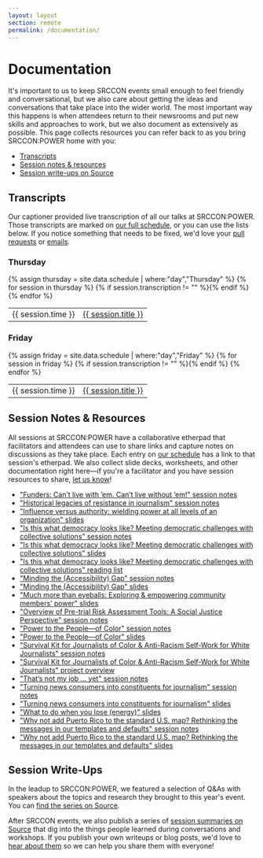```yaml
---
layout: layout
section: remote
permalink: /documentation/
---
```


# Documentation

It's important to us to keep SRCCON events small enough to feel friendly and conversational, but we also care about getting the ideas and conversations that take place into the wider world. The most important way this happens is when attendees return to their newsrooms and put new skills and approaches to work, but we also document as extensively as possible. This page collects resources you can refer back to as you bring SRCCON:POWER home with you:

* [Transcripts](#transcripts)
* [Session notes & resources](#session-notes--resources)
* [Session write-ups on Source](#session-write-ups)

## Transcripts

Our captioner provided live transcription of all our talks at SRCCON:POWER. Those transcripts are marked on [our full schedule](/schedule), or you can use the lists below. If you notice something that needs to be fixed, we'd love your [pull requests](https://github.com/opennews/srccon-power) or [emails](mailto:srccon@opennews.org).

<div>
    <h3>Thursday</h3>
    <table>{% assign thursday = site.data.schedule | where:"day","Thursday" %}
{% for session in thursday %}
        {% if session.transcription != "" %}<tr><td>{{ session.time }}</td><td><a href="http://aloft.nu/stanley/srcconpower2018-{{ session.id }}">{{ session.title }}</a></td></tr>{% endif %}
{% endfor %}
    </table>
</div>

<div>
    <h3>Friday</h3>
    <table>{% assign friday = site.data.schedule | where:"day","Friday" %}
{% for session in friday %}
        {% if session.transcription != "" %}<tr><td>{{ session.time }}</td><td><a href="http://aloft.nu/stanley/srcconpower2018-{{ session.id }}">{{ session.title }}</a></td></tr>{% endif %}
{% endfor %}
    </table>
</div>

## Session Notes & Resources

All sessions at SRCCON:POWER have a collaborative etherpad that facilitators and attendees can use to share links and capture notes on discussions as they take place. Each entry on [our schedule](/schedule) has a link to that session's etherpad. We also collect slide decks, worksheets, and other documentation right here—if you're a facilitator and you have session resources to share, [let us know](mailto:srccon@opennews.org)!

* ["Funders: Can’t live with ’em. Can’t live without ’em!" session notes](https://etherpad.opennews.org/p/SRCCON2018-funders)
* ["Historical legacies of resistance in journalism" session notes](https://etherpad.opennews.org/p/SRCCON2018-legacies-resistance)
* ["Influence versus authority: wielding power at all levels of an organization" slides](https://docs.google.com/presentation/d/1buvRyWCRgCJXTnQ9iYgQy_tHEQF8QrXsJyGqF5sLhC8/edit#slide=id.p)
* ["Is this what democracy looks like? Meeting democratic challenges with collective solutions" session notes](https://etherpad.opennews.org/p/SRCCON2018-meeting-democratic-challenges)
* ["Is this what democracy looks like? Meeting democratic challenges with collective solutions" slides](https://docs.google.com/presentation/d/1HKuojK5a3hYM34xYLknvymBSGlbxK2tfnSViT0NXo4w/edit#slide=id.g49e02677f0_2_0)
* ["Is this what democracy looks like? Meeting democratic challenges with collective solutions" reading list](http://bit.ly/srcconbooks)
* ["Minding the (Accessibility) Gap" session notes](https://etherpad.opennews.org/p/SRCCON2018-accessibility-gap)
* ["Minding the (Accessibility) Gap" slides](https://slides.com/kevinhuber/deck-5/live#/)
* ["Much more than eyeballs: Exploring & empowering community members’ power" slides](https://docs.google.com/presentation/d/1V21GN3LsAJNgVNizdZT8uMfeYDMCgxd_R1SGb-oQTiQ/edit?ts=5c19ae6e#slide=id.g3d31cf1e1d_2_275)
* ["Overview of Pre-trial Risk Assessment Tools: A Social Justice Perspective" session notes](https://etherpad.opennews.org/p/SRCCON2018-algorithms-social-justice)
* ["Power to the People—of Color" session notes](https://etherpad.opennews.org/p/SRCCON2018-power-people-of-color)
* ["Power to the People—of Color" slides](https://docs.google.com/presentation/d/1waXYN7b1vE4ylnwia6sU4ICwaNzghs9ho5JDkbW9ZbU/edit#slide=id.g35f391192_00)
* ["Survival Kit for Journalists of Color & Anti-Racism Self-Work for White Journalists" session notes](https://etherpad.opennews.org/p/SRCCON2018-survival-kit-journalists-of-color)
* ["Survival Kit for Journalists of Color & Anti-Racism Self-Work for White Journalists" project overview](https://www.poynter.org/newsletters/2018/a-survival-kit-for-journalists-of-color/)
* ["That’s not my job … yet" session notes](https://etherpad.opennews.org/p/SRCCON2018-not-my-job-yet)
* ["Turning news consumers into constituents for journalism" session notes](https://etherpad.opennews.org/p/SRCCON2018-news-consumers-constituents)
* ["Turning news consumers into constituents for journalism" slides](https://docs.google.com/presentation/d/1HcrjWUeRZcfA8yE5PUhzU7jdceFqC5K3q1J8OFks-lM/edit#slide=id.g3a5f7cb001_1_6)
* ["What to do when you lose (energy)" slides](https://docs.google.com/presentation/d/1Gg8erwNvYbNKBsIToZfFSRc4d0A57kfJyF9hIr6br-Q/edit#slide=id.g49f2b5991e_0_13)
* ["Why not add Puerto Rico to the standard U.S. map? Rethinking the messages in our templates and defaults" session notes](https://etherpad.opennews.org/p/SRCCON2018-rethinking-messages)
* ["Why not add Puerto Rico to the standard U.S. map? Rethinking the messages in our templates and defaults" slides](https://docs.google.com/presentation/d/1zOF6gKcdpNNu6dU1Et9Ko62eIDaUV5ebc5g0AV75kmc/edit#slide=id.g4a52e7ee7b_0_2)

## Session Write-Ups

In the leadup to SRCCON:POWER, we featured a selection of Q&As with speakers about the topics and research they brought to this year's event. You can [find the series on Source](https://source.opennews.org/articles/tags/srcconpower-q-a/).

After SRCCON events, we also publish a series of [session summaries on Source](https://source.opennews.org/articles/tags/srcconpower/) that dig into the things people learned during conversations and workshops. If you publish your own writeups or blog posts, we'd love to [hear about them](mailto:source@opennews.org) so we can help you share them with everyone!
